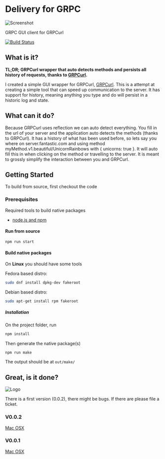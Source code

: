 # Delivery for GRPC
![Screenshot](https://raw.githubusercontent.com/kfwerf/delivery/master/screenshot/wip2.png)

GRPC GUI client for GRPCurl

[![Build Status](https://travis-ci.org/miguelbaldi/delivery.svg?branch=make-linux)](https://travis-ci.org/miguelbaldi/delivery)

## What is it?
**TL;DR; GRPCurl wrapper that auto detects methods and persists all history of requests,
thanks to [GRPCurl](https://github.com/fullstorydev/grpcurl).**

I created a simple GUI wrapper for GRPCurl, [GRPCurl](https://github.com/fullstorydev/grpcurl).
This is a attempt at creating a simple tool that can speed up communication to the server. It has
support for history, meaning anything you type and do will persist in a historic log and state.

## What can it do?
Because GRPCurl uses reflection we can auto detect everything. You fill in the url of your server and the
application auto detects the methods (thanks to GRPCurl). It has a history of what has been used before, so
lets say you where on server.fantastic.com and using method myMethod.v1.beautiful/UnicornRainbows with { unicorns: true }. It will auto fill this in when clicking on the method or travelling to the server. It is meant to grossly
simplify the interaction between you and GRPCurl.

## Getting Started

To build from source, first checkout the code

### Prerequisites

Required tools to build native packages

* [node.js and npm](https://www.npmjs.com/get-npm)

#### Run from source

```sh
npm run start
```

#### Build native packages

On **Linux** you should have some tools

Fedora based distro:

```sh
sudo dnf install dpkg-dev fakeroot
```

Debian based distro:

```sh
sudo apt-get install rpm fakeroot
```

##### Installation

On the project folder, run
```sh
npm install
```
Then generate the native package(s)
```sh
npm run make
```
The output should be at `out/make/`



## Great, is it done?
![Logo](https://raw.githubusercontent.com/kfwerf/delivery/master/screenshot/logo.png)

There is a first version (0.0.2), there might be bugs. If there are please file a ticket.

### V0.0.2
[Mac OSX](https://github.com/kfwerf/delivery/releases/download/v0.0.2/Delivery-darwin-x64-0.0.2.zip)

### V0.0.1
[Mac OSX](https://github.com/kfwerf/delivery/releases/download/v0.0.1/Delivery-darwin-x64-0.0.1.zip)

